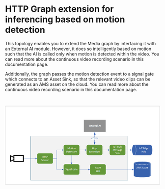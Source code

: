 # HTTP Graph extension for inferencing based on motion detection
This topology enables you to extend the Media graph by interfacing it with an External AI module. However, it does so intelligently based on motion such that the AI is called only when motion is detected within the video. You can read more about the continuous video recording scenario in this documentation page.

Additionally, the graph passes the motion detection event to a signal gate which connects to an Asset Sink, so that the relevant video clips can be generated as an AMS asset on the cloud. You can read more about the continuous video recording scenario in this documentation page.

<br>
<p align="center">
  <img src="./topology.png" title="Analyze video intelligently based on motion via an external AI and publish relevant video clips to cloud as media assets"/>
</p>
<br>
